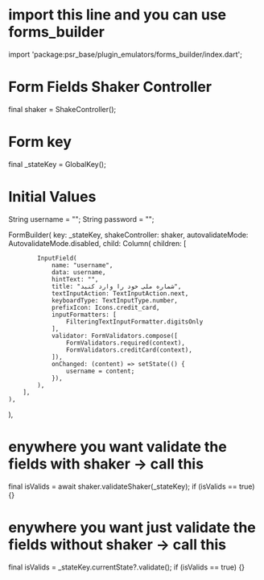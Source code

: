 # import this line and you can use forms_builder
import 'package:psr_base/plugin_emulators/forms_builder/index.dart';

# Form Fields Shaker Controller
final shaker = ShakeController();

# Form key
final _stateKey = GlobalKey<FormBuilderState>();

# Initial Values
String username = "";
String password = "";

FormBuilder(
    key: _stateKey,
    shakeController: shaker,
    autovalidateMode: AutovalidateMode.disabled,
    child: Column(
        children: [
            <!-- Default [InputField] -->
            <!-- name = field id -->
            <!-- data = initial data -->
            <!-- title = if title not be a null, you have title on your field.
            and shaker just seted for title, if you don't have title, dont need shaker -->
            <!-- validator = if you want some validator for a field, you must to use [compose] -->

            InputField(
                name: "username",
                data: username,
                hintText: "",
                title: "شماره ملی خود را وارد کنید",
                textInputAction: TextInputAction.next,
                keyboardType: TextInputType.number,
                prefixIcon: Icons.credit_card,
                inputFormatters: [
                    FilteringTextInputFormatter.digitsOnly
                ],
                validator: FormValidators.compose([
                    FormValidators.required(context),
                    FormValidators.creditCard(context),
                ]),
                onChanged: (content) => setState(() {
                    username = content;
                }),
            ),
        ],
    ),
),

# enywhere you want validate the fields with shaker -> call this
final isValids = await shaker.validateShaker(_stateKey);
if (isValids == true) {}

# enywhere you want just validate the fields without shaker -> call this
final isValids = _stateKey.currentState?.validate();
if (isValids == true) {}